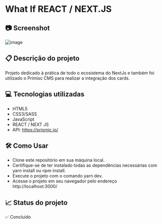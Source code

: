# What If REACT / NEXT.JS

## 📷 Screenshot
![image](https://github.com/LucasBlunTT/whatif-codeboost/assets/83377646/3097c995-debe-4f3b-a8b4-f4567f8c9e82)



## 📋 Descrição do projeto
Projeto dedicado à prática de todo o ecosistema do NextJs e também foi utilizado o  Primisc CMS para realizar a integração dos cards.

## 💻 Tecnologias utilizadas
- HTML5
- CSS3/SASS
- JavaScript
- REACT / NEXT JS
- API: https://prismic.io/

## 🛠️ Como Usar
- Clone este repositório em sua máquina local.
- Certifique-se de ter instalado todas as dependências necessárias com yarn install ou npm install.
- Execute o projeto com o comando yarn dev.
- Acesse o projeto em seu navegador pelo endereço http://localhost:3000/

## 📈 Status do projeto
✅ Concluído
